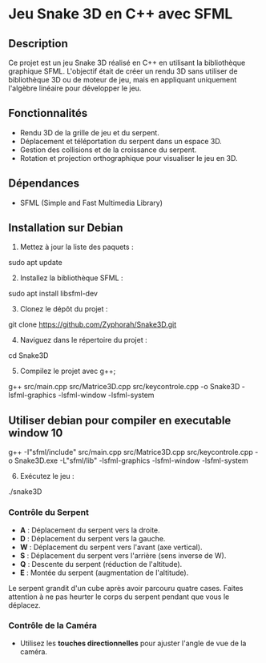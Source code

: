 # Jeu Snake 3D en C++ avec SFML

## Description
Ce projet est un jeu Snake 3D réalisé en C++ en utilisant la bibliothèque graphique SFML. L'objectif était de créer un rendu 3D sans utiliser de bibliothèque 3D ou de moteur de jeu, mais en appliquant uniquement l'algèbre linéaire pour développer le jeu.

## Fonctionnalités
- Rendu 3D de la grille de jeu et du serpent.
- Déplacement et téléportation du serpent dans un espace 3D.
- Gestion des collisions et de la croissance du serpent.
- Rotation et projection orthographique pour visualiser le jeu en 3D.

## Dépendances
- SFML (Simple and Fast Multimedia Library)

## Installation sur Debian

1. Mettez à jour la liste des paquets :

sudo apt update

2. Installez la bibliothèque SFML :

sudo apt install libsfml-dev

3. Clonez le dépôt du projet :

git clone https://github.com/Zyphorah/Snake3D.git

4. Naviguez dans le répertoire du projet :

cd Snake3D

5. Compilez le projet avec g++;

 g++ src/main.cpp src/Matrice3D.cpp src/keycontrole.cpp -o Snake3D -lsfml-graphics -lsfml-window -lsfml-system

 ## Utiliser debian pour compiler en executable window 10 

 g++ -I"sfml/include" src/main.cpp src/Matrice3D.cpp src/keycontrole.cpp -o Snake3D.exe -L"sfml/lib" -lsfml-graphics -lsfml-window -lsfml-system

6. Exécutez le jeu :

./snake3D

### Contrôle du Serpent
- **A** : Déplacement du serpent vers la droite.
- **D** : Déplacement du serpent vers la gauche.
- **W** : Déplacement du serpent vers l'avant (axe vertical).
- **S** : Déplacement du serpent vers l'arrière (sens inverse de W).
- **Q** : Descente du serpent (réduction de l'altitude).
- **E** : Montée du serpent (augmentation de l'altitude).

Le serpent grandit d'un cube après avoir parcouru quatre cases. Faites attention à ne pas heurter le corps du serpent pendant que vous le déplacez.

### Contrôle de la Caméra
- Utilisez les **touches directionnelles** pour ajuster l'angle de vue de la caméra.